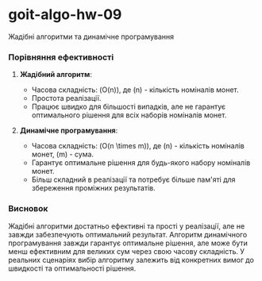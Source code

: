 # goit-algo-hw-09
Жадібні алгоритми та динамічне програмування

### Порівняння ефективності

1. **Жадібний алгоритм**:
   - Часова складність: \(O(n)\), де \(n\) - кількість номіналів монет.
   - Простота реалізації.
   - Працює швидко для більшості випадків, але не гарантує оптимального рішення для всіх наборів номіналів монет.

2. **Динамічне програмування**:
   - Часова складність: \(O(n \times m)\), де \(n\) - кількість номіналів монет, \(m\) - сума.
   - Гарантує оптимальне рішення для будь-якого набору номіналів монет.
   - Більш складний в реалізації та потребує більше пам'яті для збереження проміжних результатів.

### Висновок

Жадібні алгоритми достатньо ефективні та прості у реалізації, але не завжди забезпечують оптимальний результат.
Алгоритм динамічного програмування завжди гарантує оптимальне рішення, але може бути менш ефективним для великих сум через свою часову складність. 
У реальних сценаріях вибір алгоритму залежить від конкретних вимог до швидкості та оптимальності рішення.

